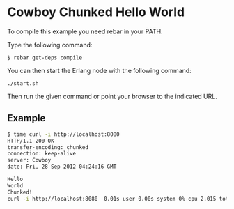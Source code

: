Cowboy Chunked Hello World
==========================

To compile this example you need rebar in your PATH.

Type the following command:
```
$ rebar get-deps compile
```

You can then start the Erlang node with the following command:
```
./start.sh
```

Then run the given command or point your browser to the indicated URL.

Example
-------

```bash
$ time curl -i http://localhost:8080
HTTP/1.1 200 OK
transfer-encoding: chunked
connection: keep-alive
server: Cowboy
date: Fri, 28 Sep 2012 04:24:16 GMT

Hello
World
Chunked!
curl -i http://localhost:8080  0.01s user 0.00s system 0% cpu 2.015 total
```
